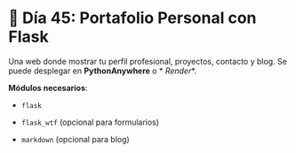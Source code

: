 # 📘 Día 45: Portafolio Personal con Flask

Una web donde mostrar tu perfil profesional, proyectos, contacto y blog. Se puede desplegar en **PythonAnywhere** o *
*Render**.

**Módulos necesarios**:

- `flask`

- `flask_wtf` (opcional para formularios)

- `markdown` (opcional para blog)